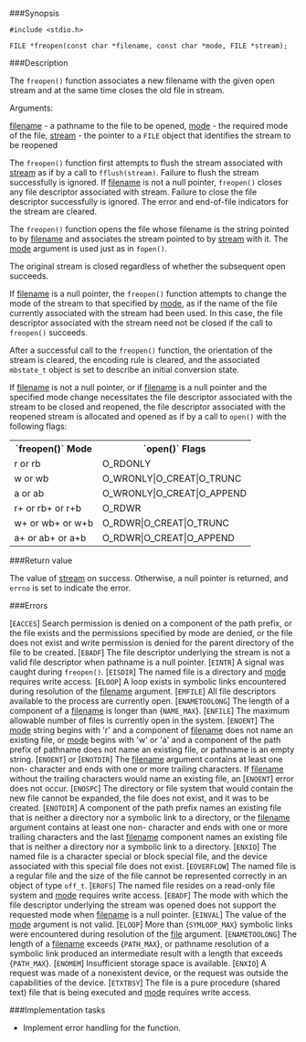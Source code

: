 ###Synopsis

`#include <stdio.h>`

`FILE *freopen(const char *filename, const char *mode, FILE *stream);`

###Description

The `freopen()` function associates a new filename with the given open stream and at the same time closes the old file in stream.

Arguments:

<u>filename</u> - a pathname to the file to be opened,
<u>mode</u> - the required mode of the file,
<u>stream</u> - the pointer to a `FILE` object that identifies the stream to be reopened

The `freopen()` function first attempts to flush the stream associated with <u>stream</u> as if by a call to `fflush(stream)`. Failure to flush the stream successfully is ignored. If <u>filename</u> is not a null pointer, `freopen()` closes any file descriptor associated with stream. Failure to close the file descriptor successfully is ignored. The error and end-of-file indicators for the stream are cleared.

The `freopen()` function opens the file whose filename is the string pointed to by <u>filename</u> and associates the stream pointed to by <u>stream</u> with it. The <u>mode</u> argument is used just as in `fopen()`.

The original stream is closed regardless of whether the subsequent open succeeds.

If <u>filename</u> is a null pointer, the `freopen()` function attempts to change the mode of the stream to that specified by <u>mode</u>, as if the name of the file currently associated with the stream had been used. In this case, the file descriptor associated with the stream need not be closed if the call to `freopen()` succeeds. 

After a successful call to the `freopen()` function, the orientation of the stream is cleared, the encoding rule is cleared, and the associated `mbstate_t` object is set to describe an initial conversion state.

If <u>filename</u> is not a null pointer, or if <u>filename</u> is a null pointer and the specified mode change necessitates the file descriptor associated with the stream to be closed and reopened, the file descriptor associated with the reopened stream is allocated and opened as if by a call to `open()` with the following flags:
<table style="width:100%">
  <tr>
    <th>`freopen()` Mode</th>
    <th>`open()` Flags</th>
  </tr>
  <tr>
    <td>r or rb</td>
    <td>O_RDONLY</td>
  </tr>
  <tr>
    <td>w or wb</td>
    <td>O_WRONLY|O_CREAT|O_TRUNC</td>
  </tr>
  <tr>
    <td>a or ab</td>
    <td>O_WRONLY|O_CREAT|O_APPEND</td>
  </tr>
  <tr>
    <td>r+ or rb+ or r+b</td>
    <td>O_RDWR</td>
  </tr>
    <tr>
    <td>w+ or wb+ or w+b</td>
    <td>O_RDWR|O_CREAT|O_TRUNC</td>
  </tr>
    <tr>
    <td>a+ or ab+ or a+b</td>
    <td>O_RDWR|O_CREAT|O_APPEND</td>
  </tr>
</table> 

###Return value

The value of <u>stream</u> on success.  Otherwise, a null pointer is returned, and `errno` is set to indicate the error. 

###Errors

[`EACCES`] Search permission is denied on a component of the path prefix, or the file exists and the permissions specified by mode are denied, or the file does not exist and write permission is denied for the parent directory of the file to be created.
[`EBADF`] The file descriptor underlying the stream is not a valid file descriptor when pathname is a null pointer.
    [`EINTR`] A signal was caught during `freopen()`.
    [`EISDIR`] The named file is a directory and <u>mode</u> requires write access.
    [`ELOOP`] A loop exists in symbolic links encountered during resolution of the <u>filename</u> argument.
    [`EMFILE`] All file descriptors available to the process are currently open.
    [`ENAMETOOLONG`] The length of a component of a <u>filename</u> is longer than {`NAME_MAX`}.
    [`ENFILE`] The maximum allowable number of files is currently open in the system.
    [`ENOENT`] The <u>mode</u> string begins with 'r' and a component of <u>filename</u> does not name an existing file, or <u>mode</u> begins with 'w' or 'a' and a component of the path prefix of pathname does not name an existing file, or pathname is an empty string.
    [`ENOENT`] or [`ENOTDIR`] The <u>filename</u> argument contains at least one non- <slash> character and ends with one or more trailing <slash> characters. If <u>filename</u> without the trailing <slash> characters would name an existing file, an [`ENOENT`] error does not occur.
    [`ENOSPC`] The directory or file system that would contain the new file cannot be expanded, the file does not exist, and it was to be created.
    [`ENOTDIR`] A component of the path prefix names an existing file that is neither a directory nor a symbolic link to a directory, or the <u>filename</u> argument contains at least one non- <slash> character and ends with one or more trailing <slash> characters and the last <u>filename</u> component names an existing file that is neither a directory nor a symbolic link to a directory.
    [`ENXIO`] The named file is a character special or block special file, and the device associated with this special file does not exist.
    [`EOVERFLOW`] The named file is a regular file and the size of the file cannot be represented correctly in an object of type `off_t`.
    [`EROFS`] The named file resides on a read-only file system and <u>mode</u> requires write access.
    [`EBADF`] The mode with which the file descriptor underlying the stream was opened does not support the requested mode when <u>filename</u> is a null pointer.
    [`EINVAL`] The value of the <u>mode</u> argument is not valid.
    [`ELOOP`] More than {`SYMLOOP_MAX`} symbolic links were encountered during resolution of the <u>file</u> argument.
    [`ENAMETOOLONG`] The length of a <u>filename</u> exceeds {`PATH_MAX`}, or pathname resolution of a symbolic link produced an intermediate result with a length that exceeds {`PATH_MAX`}.
    [`ENOMEM`] Insufficient storage space is available.
    [`ENXIO`] A request was made of a nonexistent device, or the request was outside the capabilities of the device.
    [`ETXTBSY`] The file is a pure procedure (shared text) file that is being executed and <u>mode</u> requires write access.

###Implementation tasks

 * Implement error handling for the function.
